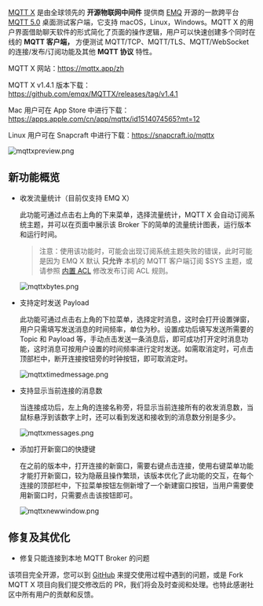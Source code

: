 [MQTT X](https://mqttx.app/zh) 是由全球领先的 **开源物联网中间件** 提供商 [EMQ](https://www.emqx.com/zh) 开源的一款跨平台 [MQTT 5.0](https://www.emqx.com/zh/mqtt/mqtt5) 桌面测试客户端，它支持 macOS，Linux，Windows。MQTT X 的用户界面借助聊天软件的形式简化了页面的操作逻辑，用户可以快速创建多个同时在线的 **MQTT 客户端，** 方便测试 MQTT/TCP、MQTT/TLS、MQTT/WebSocket  的连接/发布/订阅功能及其他 **MQTT 协议** 特性。

MQTT X 网站：https://mqttx.app/zh

MQTT X v1.4.1 版本下载：https://github.com/emqx/MQTTX/releases/tag/v1.4.1

Mac 用户可在 App Store 中进行下载：https://apps.apple.com/cn/app/mqttx/id1514074565?mt=12

Linux 用户可在 Snapcraft 中进行下载：https://snapcraft.io/mqttx

![mqttxpreview.png](https://static.emqx.net/images/39bb4b3ea1775d78971b0f0f958e22aa.png)

## 新功能概览

- 收发流量统计（目前仅支持 EMQ X）

  此功能可通过点击右上角的下来菜单，选择流量统计，MQTT X 会自动订阅系统主题，并可以在页面中展示该 Broker 下的简单的流量统计图表，运行版本和运行时间。

  > 注意：使用该功能时，可能会出现订阅系统主题失败的错误，此时可能是因为 EMQ X 默认 **只允许** 本机的 MQTT 客户端订阅 $SYS 主题，或请参照 [内置 ACL](https://docs.emqx.cn/broker/latest/advanced/acl-file.html) 修改发布订阅 ACL 规则。

  ![mqttxbytes.png](https://static.emqx.net/images/6f10f501a0e5fb530f8bbc9929dd2e03.png)

- 支持定时发送 Payload

  此功能可通过点击右上角的下拉菜单，选择定时消息，这时会打开设置弹窗，用户只需填写发送消息的时间频率，单位为秒。设置成功后填写发送所需要的 Topic 和 Payload 等，手动点击发送一条消息后，即可成功打开定时消息功能，这时消息可按用户设置的时间频率进行定时发送。如需取消定时，可点击顶部栏中，断开连接按钮旁的时钟按钮，即可取消定时。

  ![mqttxtimedmessage.png](https://static.emqx.net/images/5d968f5e1faa96bbf4845599c05b78cf.png)

- 支持显示当前连接的消息数

  当连接成功后，左上角的连接名称旁，将显示当前连接所有的收发消息数，当鼠标悬浮到该数字上时，还可以看到发送和接收到的消息数分别是多少。

  ![mqttxmessages.png](https://static.emqx.net/images/d6a43d593c0593ae7663a9c2ac934fe1.png)

- 添加打开新窗口的快捷键

  在之前的版本中，打开连接的新窗口，需要右键点击连接，使用右键菜单功能才能打开新窗口，较为隐蔽且操作繁琐，该版本优化了此功能的交互，在每个连接的顶部栏中，下拉菜单按钮左侧新增了一个新建窗口按钮，当用户需要使用新窗口时，只需要点击该按钮即可。

  ![mqttxnewwindow.png](https://static.emqx.net/images/a2ff6c71defc26c9106849a9082e2a05.png)

## 修复及其优化

- 修复只能连接到本地 MQTT Broker 的问题

该项目完全开源，您可以到 [GitHub](https://github.com/emqx/MQTTX/issues?q=is%3Aissue+is%3Aopen+sort%3Aupdated-desc) 来提交使用过程中遇到的问题，或是 Fork MQTT X 项目向我们提交修改后的 PR，我们将会及时查阅和处理。也特此感谢社区中所有用户的贡献和反馈。

